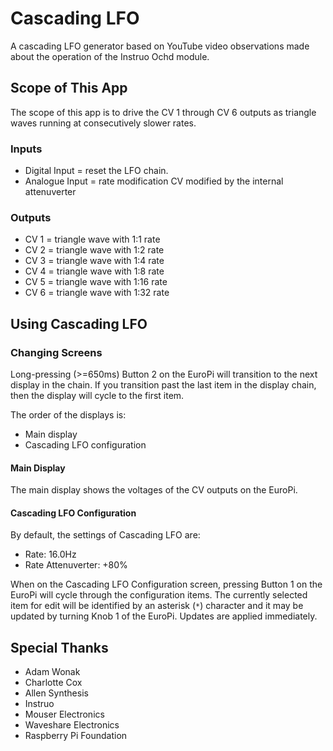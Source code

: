 # Cascading LFO

A cascading LFO generator based on YouTube video observations made about the operation of the Instruo Ochd module.

## Scope of This App

The scope of this app is to drive the CV 1 through CV 6 outputs as triangle waves running at consecutively slower rates.

### Inputs

- Digital Input = reset the LFO chain.
- Analogue Input = rate modification CV modified by the internal attenuverter

### Outputs

- CV 1 = triangle wave with 1:1 rate
- CV 2 = triangle wave with 1:2 rate
- CV 3 = triangle wave with 1:4 rate
- CV 4 = triangle wave with 1:8 rate
- CV 5 = triangle wave with 1:16 rate
- CV 6 = triangle wave with 1:32 rate

## Using Cascading LFO

### Changing Screens

Long-pressing (>=650ms) Button 2 on the EuroPi will transition to the next display in the chain. If you transition past the last item in the display chain, then the display will cycle to the first item.

The order of the displays is:
- Main display
- Cascading LFO configuration

#### Main Display

The main display shows the voltages of the CV outputs on the EuroPi.

#### Cascading LFO Configuration

By default, the settings of Cascading LFO are:
- Rate: 16.0Hz
- Rate Attenuverter: +80%

When on the Cascading LFO Configuration screen, pressing Button 1 on the EuroPi will cycle through the configuration items. The currently selected item for edit will be identified by an asterisk (`*`) character and it may be updated by turning Knob 1 of the EuroPi. Updates are applied immediately.

## Special Thanks

- Adam Wonak
- Charlotte Cox
- Allen Synthesis
- Instruo
- Mouser Electronics
- Waveshare Electronics
- Raspberry Pi Foundation
